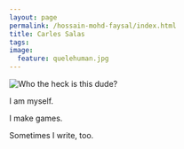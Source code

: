```yaml
---
layout: page
permalink: /hossain-mohd-faysal/index.html
title: Carles Salas
tags: 
image:
  feature: quelehuman.jpg
---
```


  <img src="{{ site.url }}/images/quelehuman2l.jpg" alt="Who the heck is this dude?">


I am myself.

I make games.

Sometimes I write, too.

